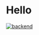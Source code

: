 # Hello
[![backend](https://github.com/katkatprog/udemy-github-actions/actions/workflows/backend.yml/badge.svg)](https://github.com/katkatprog/udemy-github-actions/actions/workflows/backend.yml)